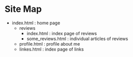 # Site Map

- index.html : home page
	- reviews
		- index.html : index page of reviews
		- some_reviews.html : individual articles of reviews
	- profile.html : profile about me
	- linkes.html : index page of links